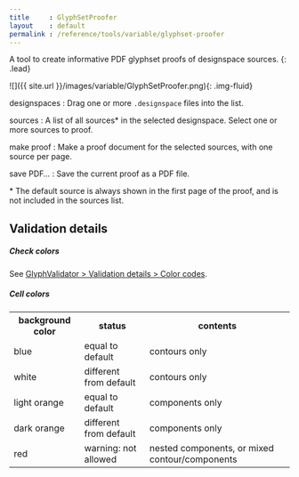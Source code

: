 ```yaml
---
title     : GlyphSetProofer
layout    : default
permalink : /reference/tools/variable/glyphset-proofer
---
```


A tool to create informative PDF glyphset proofs of designspace sources.
{: .lead}

![]({{ site.url }}/images/variable/GlyphSetProofer.png){: .img-fluid}


designspaces
: Drag one or more `.designspace` files into the list.

sources
: A list of all sources\* in the selected designspace. Select one or more sources to proof.

make proof
: Make a proof document for the selected sources, with one source per page.

save PDF…
: Save the current proof as a PDF file.

\* The default source is always shown in the first page of the proof, and is not included in the sources list.  



Validation details
------------------

##### Check colors

See [GlyphValidator > Validation details > Color codes](glyph-validator).

##### Cell colors

<table class='table'>
<tr>
<th>background color</th>
<th>status</th>
<th>contents</th>
</tr>
<tr>
<td class='cells-contours-equal'>blue</td>
<td>equal to default</td>
<td>contours only</td>
</tr>
<tr>
<td class='cells-contours-different'>white</td>
<td>different from default</td>
<td>contours only</td>
</tr>
<tr>
<td class='cells-components-equal'>light orange</td>
<td>equal to default</td>
<td>components only</td>
</tr>
<tr>
<td class='cells-components-different'>dark orange</td>
<td>different from default</td>
<td>components only</td>
</tr>
<tr>
<td class='cells-warning'>red</td>
<td>warning: not allowed</td>
<td>nested components, or mixed contour/components</td>
</tr>
</table>
